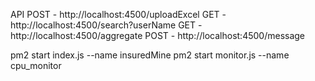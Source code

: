 API
POST - http://localhost:4500/uploadExcel
GET - http://localhost:4500/search?userName
GET - http://localhost:4500/aggregate
POST - http://localhost:4500/message


pm2 start index.js --name insuredMine
pm2 start monitor.js --name cpu_monitor
